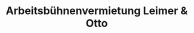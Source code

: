 ---
title: "Arbeitsbühnenvermietung Leimer & Otto"
url: /goerlitz/arbeitsbuehnenvermietung-leimer-und-otto/
shop: Mieten
---